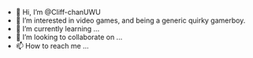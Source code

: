 - 👋 Hi, I’m @Cliff-chanUWU
- 👀 I’m interested in video games, and being a generic quirky gamerboy.
- 🌱 I’m currently learning ...
- 💞️ I’m looking to collaborate on ...
- 📫 How to reach me ...

<!---
Cliff-chanUWU/Cliff-chanUWU is a ✨ special ✨ repository because its `README.md` (this file) appears on your GitHub profile.
You can click the Preview link to take a look at your changes.
--->
